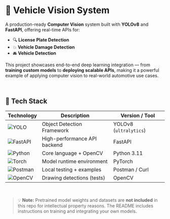 # 🚗 Vehicle Vision System

A production-ready **Computer Vision** system built with **YOLOv8** and **FastAPI**, offering real-time APIs for:

- 🔍 **License Plate Detection**
- 💥 **Vehicle Damage Detection**
- 🚘 **Vehicle Detection**

This project showcases end-to-end deep learning integration — from **training custom models** to **deploying scalable APIs**, making it a powerful example of applying computer vision to real-world automotive use cases.

<br/>

## 🔧 Tech Stack

| Technology       | Description                          | Version / Tool     |
|------------------|--------------------------------------|--------------------|
| ![YOLO](https://img.shields.io/badge/YOLOv8-Ultralytics-31C48D?logo=python&logoColor=white) | Object Detection Framework     | YOLOv8 (`ultralytics`) |
| ![FastAPI](https://img.shields.io/badge/FastAPI-Backend-2CA5E0?logo=fastapi&logoColor=white) | High-performance API backend  | FastAPI |
| ![Python](https://img.shields.io/badge/Python-Image%20Processing-3776AB?logo=python&logoColor=white) | Core language + OpenCV        | Python 3.11 |
| ![Torch](https://img.shields.io/badge/PyTorch-Model%20Loading-EE4C2C?logo=pytorch&logoColor=white) | Model runtime environment      | PyTorch |
| ![Postman](https://img.shields.io/badge/Postman-Tested%20APIs-FF6C37?logo=postman&logoColor=white) | Local testing + examples      | Postman / Curl |
| ![OpenCV](https://img.shields.io/badge/OpenCV-BoundingBoxes-5C3EE8?logo=opencv&logoColor=white) | Drawing detections (tests)    | OpenCV |

<br/>

> 💡 **Note:** Pretrained model weights and datasets are **not included** in this repo for intellectual property reasons. The README includes instructions on training and integrating your own models.

